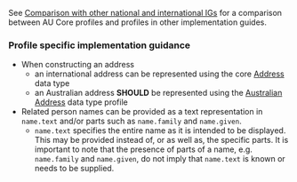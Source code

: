 See [Comparison with other national and international IGs](comparison.html) for a comparison between AU Core profiles and profiles in other implementation guides.

### Profile specific implementation guidance
- When constructing an address
  - an international address can be represented using the core [Address](http://hl7.org/fhir/R4/datatypes.html#Address) data type
  - an Australian address **SHOULD** be represented using the [Australian Address](http://build.fhir.org/ig/hl7au/au-fhir-base/StructureDefinition-au-address.html) data type profile
- Related person names can be provided as a text representation in `name.text` and/or parts such as `name.family` and `name.given`. 
  - `name.text` specifies the entire name as it is intended to be displayed. This may be provided instead of, or as well as, the specific parts. It is important to note that the presence of parts of a name, e.g. `name.family` and `name.given`, do not imply that `name.text` is known or needs to be supplied. 
  

